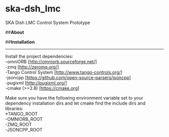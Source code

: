 # ska-dsh_lmc
SKA Dish LMC Control System Prototype

##**About**  

##**Installation**  
___
Install the project dependencies:  
	-omniORB [http://omniorb.sourceforge.net/]  
	-zmq [http://zeromq.org/]  
	-Tango Control System [http://www.tango-controls.org/]  
	-jsoncpp  [https://github.com/open-source-parsers/jsoncpp]  
	-pugixml [http://pugixml.org/]  
	-cmake (>=2.8) [https://cmake.org]  
  
Make sure you have the following environment variable set to your dependency installation dirs and let cmake find the include dirs and libraries:  
	*TANGO_ROOT  
	-OMNIORB_ROOT  
	-ZMQ_ROOT  
	-JSONCPP_ROOT  
  
